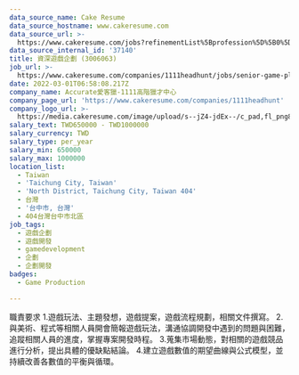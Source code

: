 ```yaml
---
data_source_name: Cake Resume
data_source_hostname: www.cakeresume.com
data_source_url: >-
  https://www.cakeresume.com/jobs?refinementList%5Bprofession%5D%5B0%5D=game-production&range%5Bsalary_range%5D%5Bmin%5D=1000000
data_source_internal_id: '37140'
title: 資深遊戲企劃 (3006063)
job_url: >-
  https://www.cakeresume.com/companies/1111headhunt/jobs/senior-game-planning-3006063
date: 2022-03-01T06:58:08.217Z
company_name: Accurate愛客獵-1111高階獵才中心
company_page_url: 'https://www.cakeresume.com/companies/1111headhunt'
company_logo_url: >-
  https://media.cakeresume.com/image/upload/s--jZ4-jdEx--/c_pad,fl_png8,h_200,w_200/v1626415908/tqgxfaqci1lwgv1ehy8r.png
salary_text: TWD650000 - TWD1000000
salary_currency: TWD
salary_type: per_year
salary_min: 650000
salary_max: 1000000
location_list:
  - Taiwan
  - 'Taichung City, Taiwan'
  - 'North District, Taichung City, Taiwan 404'
  - 台灣
  - '台中市, 台灣'
  - 404台灣台中市北區
job_tags:
  - 遊戲企劃
  - 遊戲開發
  - gamedevelopment
  - 企劃
  - 企劃開發
badges:
  - Game Production

---
```


職責要求 1.遊戲玩法、主題發想，遊戲提案，遊戲流程規劃，相關文件撰寫。 2.與美術、程式等相關人員開會簡報遊戲玩法，溝通協調開發中遇到的問題與困難，追蹤相關人員的進度，掌握專案開發時程。 3.蒐集市場動態，對相關的遊戲競品進行分析，提出具體的優缺點結論。 4.建立遊戲數值的期望曲線與公式模型，並持續改善各數值的平衡與循環。